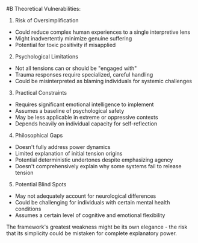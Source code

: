  #B Theoretical Vulnerabilities:

1. Risk of Oversimplification

- Could reduce complex human experiences to a single interpretive lens
- Might inadvertently minimize genuine suffering
- Potential for toxic positivity if misapplied

2. Psychological Limitations

- Not all tensions can or should be "engaged with"
- Trauma responses require specialized, careful handling
- Could be misinterpreted as blaming individuals for systemic challenges

3. Practical Constraints

- Requires significant emotional intelligence to implement
- Assumes a baseline of psychological safety
- May be less applicable in extreme or oppressive contexts
- Depends heavily on individual capacity for self-reflection

4. Philosophical Gaps

- Doesn't fully address power dynamics
- Limited explanation of initial tension origins
- Potential deterministic undertones despite emphasizing agency
- Doesn't comprehensively explain why some systems fail to release tension

5. Potential Blind Spots

- May not adequately account for neurological differences
- Could be challenging for individuals with certain mental health conditions
- Assumes a certain level of cognitive and emotional flexibility

The framework's greatest weakness might be its own elegance - the risk that its simplicity could be mistaken for complete explanatory power.